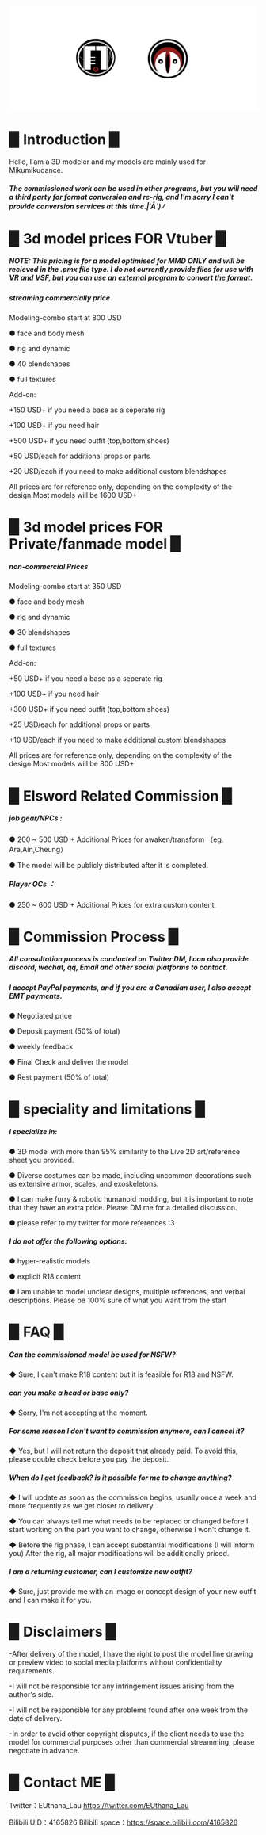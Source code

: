 
![](image/pro.png)



# ▉ Introduction ▉  

Hello, I am a 3D modeler and my models are mainly used for Mikumikudance.

##### The commissioned work can be used in other programs, but you will need a third party for format conversion and re-rig, and I'm sorry I can't provide conversion services at this time.|´Å`)ﾉ 


# ▉ 3d model prices FOR Vtuber ▉  


##### NOTE: This pricing is for a model optimised for MMD ONLY and will be recieved in the .pmx file type. I do not currently provide files for use with VR and VSF, but you can use an external program to convert the format.


##### streaming commercially price 

Modeling-combo start at 800 USD

● face and body mesh

● rig and dynamic

● 40 blendshapes

● full textures

Add-on:

+150 USD+ if you need a base as a seperate rig

+100 USD+ if you need hair

+500 USD+ if you need outfit (top,bottom,shoes)

+50 USD/each for additional props or parts

+20 USD/each if you need to make additional custom blendshapes

All prices are for reference only, depending on the complexity of the design.Most models will be 1600 USD+



# ▉ 3d model prices FOR Private/fanmade model ▉  

##### non-commercial Prices

Modeling-combo start at 350 USD

● face and body mesh

● rig and dynamic

● 30 blendshapes

● full textures

Add-on:

+50 USD+ if you need a base as a seperate rig

+100 USD+ if you need hair

+300 USD+ if you need outfit (top,bottom,shoes)

+25 USD/each for additional props or parts

+10 USD/each if you need to make additional custom blendshapes

All prices are for reference only, depending on the complexity of the design.Most models will be 800 USD+


# ▉ Elsword Related Commission ▉  

##### job gear/NPCs : 

● 200 ~ 500 USD + Additional Prices for awaken/transform （eg. Ara,Ain,Cheung）

● The model will be publicly distributed after it is completed.

##### Player OCs ：

● 250 ~ 600 USD + Additional Prices for extra custom content.


# ▉ Commission Process ▉  

##### All consultation process is conducted on Twitter DM, I can also provide discord, wechat, qq, Email and other social platforms to contact.

##### I accept PayPal payments, and if you are a Canadian user, I also accept EMT payments.

● Negotiated price

● Deposit payment (50% of total)

● weekly feedback

● Final Check and deliver the model

● Rest payment (50% of total)


# ▉ speciality and limitations ▉  

##### I specialize in:

● 3D model with more than 95% similarity to the Live 2D art/reference sheet you provided.

● Diverse costumes can be made, including uncommon decorations such as extensive armor, scales, and exoskeletons.

● I can make furry & robotic humanoid modding, but it is important to note that they have an extra price. Please DM me for a detailed discussion.

● please refer to my twitter for more references :3

##### I do not offer the following options:

● hyper-realistic models

● explicit R18 content.

● I am unable to model unclear designs, multiple references, and verbal descriptions. Please be 100% sure of what you want from the start

# ▉ FAQ ▉ 

#####  Can the commissioned model be used for NSFW?

◆ Sure, I can't make R18 content but it is feasible for R18 and NSFW.

#####  can you make a head or base only?

◆ Sorry, I'm not accepting at the moment.

##### For some reason I don't want to commission anymore, can I cancel it?

◆ Yes, but I will not return the deposit that already paid. To avoid this, please double check before you pay the deposit.

##### When do I get feedback? is it possible for me to change anything?

◆ I will update as soon as the commission begins, usually once a week and more frequently as we get closer to delivery.

◆ You can always tell me what needs to be replaced or changed before I start working on the part you want to change, otherwise I won't change it.

◆ Before the rig phase, I can accept substantial modifications (I will inform you) After the rig, all major modifications will be additionally priced.

##### I am a returning customer, can I customize new outfit?

◆ Sure, just provide me with an image or concept design of your new outfit and I can make it for you.


# ▉ Disclaimers ▉  

-After delivery of the model, I have the right to post the model line drawing or preview video to social media platforms without confidentiality requirements.

-I will not be responsible for any infringement issues arising from the author's side.

-I will not be responsible for any problems found after one week from the date of delivery.

-In order to avoid other copyright disputes, if the client needs to use the model for commercial purposes other than commercial streamming, please negotiate in advance.

# ▉ Contact ME ▉  

Twitter：EUthana_Lau  https://twitter.com/EUthana_Lau

Bilibili UID：4165826  Bilibili space：https://space.bilibili.com/4165826



